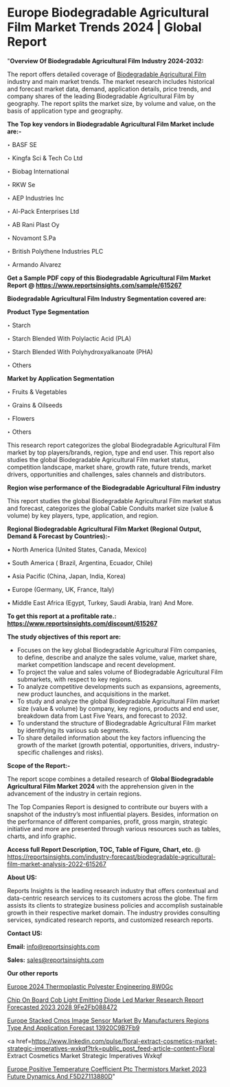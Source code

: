 # Europe Biodegradable Agricultural Film Market Trends 2024 | Global Report

"<strong>Overview Of Biodegradable Agricultural Film Industry 2024-2032:</strong>

The report offers detailed coverage of <a href=https://www.reportsinsights.com/sample/615267>Biodegradable Agricultural Film</a> industry and main market trends. The market research includes historical and forecast market data, demand, application details, price trends, and company shares of the leading Biodegradable Agricultural Film by geography. The report splits the market size, by volume and value, on the basis of application type and geography.

<strong>The Top key vendors in Biodegradable Agricultural Film Market include are:- </strong>

‣ BASF SE

‣ Kingfa Sci & Tech Co Ltd

‣ Biobag International

‣ RKW Se

‣ AEP Industries Inc

‣ Al-Pack Enterprises Ltd

‣ AB Rani Plast Oy

‣ Novamont S.Pa

‣ British Polythene Industries PLC

‣ Armando Alvarez

<strong>Get a Sample PDF copy of this Biodegradable Agricultural Film Market Report </strong><strong>@ <a href=https://www.reportsinsights.com/sample/615267 style=color:#0000ff;>https://www.reportsinsights.com/sample/615267</a> </strong>

<strong>Biodegradable Agricultural Film Industry Segmentation covered are:</strong>

<strong>Product Type Segmentation</strong>

‣ Starch

‣ Starch Blended With Polylactic Acid (PLA)

‣ Starch Blended With Polyhydroxyalkanoate (PHA)

‣ Others

<strong>Market by Application Segmentation</strong>

‣ Fruits & Vegetables

‣ Grains & Oilseeds

‣ Flowers

‣ Others

This research report categorizes the global Biodegradable Agricultural Film market by top players/brands, region, type and end user. This report also studies the global Biodegradable Agricultural Film market status, competition landscape, market share, growth rate, future trends, market drivers, opportunities and challenges, sales channels and distributors.

<strong>Region wise performance of the Biodegradable Agricultural Film industry</strong><strong> </strong>

This report studies the global Biodegradable Agricultural Film market status and forecast, categorizes the global Cable Conduits market size (value &amp; volume) by key players, type, application, and region. 

<strong>Regional Biodegradable Agricultural Film Market (Regional Output, Demand &amp; Forecast by Countries):-</strong>

• North America (United States, Canada, Mexico)

• South America ( Brazil, Argentina, Ecuador, Chile)

• Asia Pacific (China, Japan, India, Korea)

• Europe (Germany, UK, France, Italy)

• Middle East Africa (Egypt, Turkey, Saudi Arabia, Iran) And More.

<strong>To get this report at a profitable rate.: <a href=https://www.reportsinsights.com/discount/615267 style=color:#0000ff;>https://www.reportsinsights.com/discount/615267</a></strong>

<strong>The study objectives of this report are:</strong>
<ul>
  <li>Focuses on the key global Biodegradable Agricultural Film companies, to define, describe and analyze the sales volume, value, market share, market competition landscape and recent development.</li>
  <li>To project the value and sales volume of Biodegradable Agricultural Film submarkets, with respect to key regions.</li>
  <li>To analyze competitive developments such as expansions, agreements, new product launches, and acquisitions in the market.</li>
  <li>To study and analyze the global Biodegradable Agricultural Film market size (value &amp; volume) by company, key regions, products and end user, breakdown data from Last Five Years, and forecast to 2032.</li>
  <li>To understand the structure of Biodegradable Agricultural Film market by identifying its various sub segments.</li>
  <li>To share detailed information about the key factors influencing the growth of the market (growth potential, opportunities, drivers, industry-specific challenges and risks).</li>
</ul>
<strong>Scope of the Report:-</strong><strong> </strong>

The report scope combines a detailed research of <strong>Global Biodegradable Agricultural Film Market 2024 </strong>with the apprehension given in the advancement of the industry in certain regions.

The Top Companies Report is designed to contribute our buyers with a snapshot of the industry’s most influential players. Besides, information on the performance of different companies, profit, gross margin, strategic initiative and more are presented through various resources such as tables, charts, and info graphic.

<strong>Access full Report Description, TOC, Table of Figure, Chart, etc. </strong>@   <a href=https://reportsinsights.com/industry-forecast/biodegradable-agricultural-film-market-analysis-2022-615267 style=color:#0000ff;>https://reportsinsights.com/industry-forecast/biodegradable-agricultural-film-market-analysis-2022-615267</a>

<strong>About US:</strong>

Reports Insights is the leading research industry that offers contextual and data-centric research services to its customers across the globe. The firm assists its clients to strategize business policies and accomplish sustainable growth in their respective market domain. The industry provides consulting services, syndicated research reports, and customized research reports.

<strong>Contact US:</strong>

<p class=""""><b>Email:</b> <a href=mailto:info@reportsinsights.com>info@reportsinsights.com</a></p>
<p class=""""><b>Sales:</b> <a href=mailto:sales@reportsinsights.com>sales@reportsinsights.com</a></p>

<strong>Our other reports</strong>

<a href=https://www.linkedin.com/pulse/europe-2024-thermoplastic-polyester-engineering-8w0gc/>Europe 2024 Thermoplastic Polyester Engineering 8W0Gc</a>

<a href=https://medium.com/@jadhaosuchit578/chip-on-board-cob-light-emitting-diode-led-marker-research-report-forecasted-2023-2028-9fe2fb088472>Chip On Board Cob Light Emitting Diode Led Marker Research Report Forecasted 2023 2028 9Fe2Fb088472</a>

<a href=https://medium.com/@sharanidhi229/europe-stacked-cmos-image-sensor-market-by-manufacturers-regions-type-and-application-forecast-13920c9b7fb9>Europe Stacked Cmos Image Sensor Market By Manufacturers Regions Type And Application Forecast 13920C9B7Fb9</a>

<a href=https://www.linkedin.com/pulse/floral-extract-cosmetics-market-strategic-imperatives-wxkqf?trk=public_post_feed-article-content>Floral Extract Cosmetics Market Strategic Imperatives Wxkqf</a>

<a href=https://medium.com/@jagrutiayachit3/europe-positive-temperature-coefficient-ptc-thermistors-market-2023-future-dynamics-and-f5d27113880d>Europe Positive Temperature Coefficient Ptc Thermistors Market 2023 Future Dynamics And F5D27113880D</a>"
